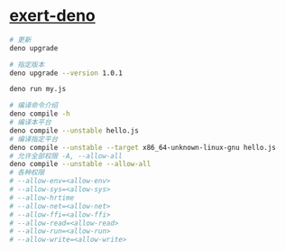 # [exert-deno](https://github.com/chaosannals/exert-deno)

```bash
# 更新
deno upgrade

# 指定版本
deno upgrade --version 1.0.1
```

```bash
deno run my.js
```

```bash
# 编译命令介绍
deno compile -h
# 编译本平台
deno compile --unstable hello.js
# 编译指定平台
deno compile --unstable --target x86_64-unknown-linux-gnu hello.js
# 允许全部权限 -A, --allow-all
deno compile --unstable --allow-all
# 各种权限
# --allow-env=<allow-env>
# --allow-sys=<allow-sys>
# --allow-hrtime
# --allow-net=<allow-net>
# --allow-ffi=<allow-ffi>
# --allow-read=<allow-read>
# --allow-run=<allow-run>
# --allow-write=<allow-write>
```
